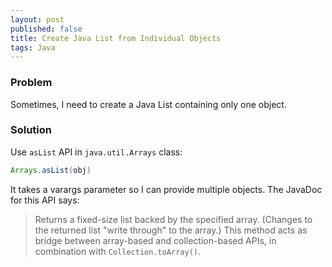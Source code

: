 ```yaml
---
layout: post
published: false
title: Create Java List from Individual Objects
tags: Java
---
```


### Problem
Sometimes, I need to create a Java List containing only one object.

### Solution
Use `asList` API in `java.util.Arrays` class:

```java
Arrays.asList(obj)
```

It takes a varargs parameter so I can provide multiple objects. The JavaDoc for this API says:

>Returns a fixed-size list backed by the specified array. (Changes to the returned list "write through" to the array.) This method acts as bridge between array-based and collection-based APIs, in combination with `Collection.toArray()`.


